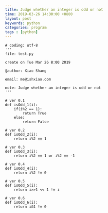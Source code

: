 ```yaml
---
title: Judge whether an integer is odd or not
time: 2019-03-26 14:30:00 +0800
layout: post
keywords: python
categories: program
tags : [python]
---
```



	# coding: utf-8
	'''
	file: test.py
	
	create on Tue Mar 26 8:00 2019
	
	@author: Xiao Shang
	
	email: me@ishxiao.com
	
	note: Judge whether an integer is odd or not
	'''
	
	# ver 0.1
	def isOdd_1(i):
		if(i%2 == 1):
			return True
		else:
			return False
	
	# ver 0.2
	def isOdd_2(i):
		return i%2 == 1
		
	# ver 0.3
	def isOdd_3(i):
		return i%2 == 1 or i%2 == -1
		
	# ver 0.4
	def isOdd_4(i):
		return i%2 != 0
		
	# ver 0.5
	def isOdd_5(i):
		return i>>1 << 1 != i
	
	# ver 0.6
	def isOdd_6(i):
		return i&1 != 0
